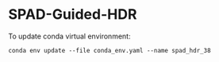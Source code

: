 # SPAD-Guided-HDR
 To update conda virtual environment: 

    conda env update --file conda_env.yaml --name spad_hdr_38

 
